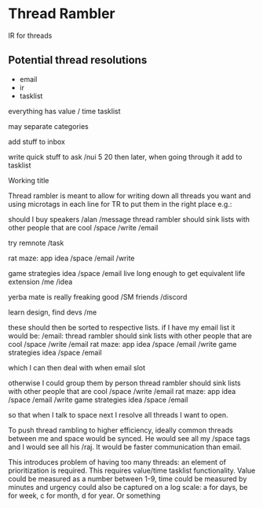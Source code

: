 # Thread Rambler

IR for threads
## Potential thread resolutions
- email
- ir
- tasklist

everything has value / time tasklist

may separate categories







add stuff to inbox


write quick stuff to ask /nui 5 20 then later, when going through it add to tasklist



Working title

Thread rambler is meant to allow for writing down all threads you want and using microtags in each line for TR  to put them in the right place
e.g.:

should I buy speakers /alan /message
thread rambler should sink lists with other people that are cool /space /write /email

try remnote /task


rat maze: app idea /space  /email /write

game strategies idea /space /email
live long enough to get equivalent life extension /me /idea


yerba mate is really freaking good /SM friends /discord

learn design, find devs /me


these should then be sorted to respective lists. if I have my email list it would be:
/email: 
thread rambler should sink lists with other people that are cool /space /write /email
rat maze: app idea /space  /email /write
game strategies idea /space /email

which I can then deal with when email slot

otherwise I could group them by person
thread rambler should sink lists with other people that are cool /space /write /email
rat maze: app idea /space  /email /write
game strategies idea /space /email

so that when I talk to space next I resolve all threads I want to open.

To push thread rambling to higher efficiency, ideally common threads between me and space would be synced. He would see all my /space tags and I would see all his /raj. It would be faster communication than email.

This introduces problem of having too many threads: an element of prioritization is required. 
This requires value/time tasklist functionality. 
Value could be measured as a number between 1-9, time could be measured by minutes and urgency could also be captured on a log scale: a for days, be for week, c for month, d for year. Or something

